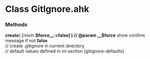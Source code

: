 # Class GitIgnore.ahk  

### Methods  

__create__( [mixin __$force__:=false] )  
	// @param __$force__ show confirm message if not __false__  
	// create .gitignore in current directory  
	// default values defined in ini section [gitignore-defaults]  